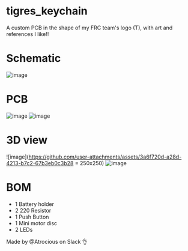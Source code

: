 # tigres_keychain
A custom PCB in the shape of my FRC team's logo (T), with art and references I like!!

# Schematic
![image](https://github.com/user-attachments/assets/be81f9e8-832a-47ac-9cb0-ea1e89bd4acb)

# PCB
![image](https://github.com/user-attachments/assets/a9ab5339-58c3-41f9-bc35-b2adb1973fd4)
![image](https://github.com/user-attachments/assets/13c291b6-c238-4877-a087-544f94c7c18e)


# 3D view
![image](https://github.com/user-attachments/assets/3a6f720d-a28d-4213-b7c2-67b3eb0c3b28 = 250x250)
![image](https://github.com/user-attachments/assets/3bee41a9-bd74-4937-86ec-739853aa050b)

# BOM
- 1 Battery holder
- 2 220 Resistor
- 1 Push Button
- 1 Mini motor disc
- 2 LEDs

Made by @Atrocious on Slack 👌
